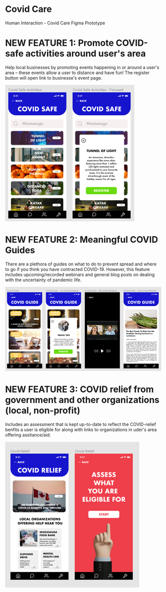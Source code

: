 # Covid Care
Human Interaction - Covid Care Figma Prototype

# NEW FEATURE 1: Promote COVID-safe activities around user's area 

Help local businesses by promoting events happening in or around a user's area – these events allow a user to distance and have fun! The register button will open link to businesse's event page. 

![Alt text](https://github.com/saminakhaliq/CovidCare/blob/main/App%20Screenshots/Feature1.png "Feature 1")

# NEW FEATURE 2: Meaningful COVID Guides

There are a plethora of guides on what to do to prevent spread and where to go if you think you have contracted COVID-19. However, this feature includes upcoming/recorded webinars and general blog posts on dealing with the uncertainty of pandemic life. 

![Alt text](https://github.com/saminakhaliq/CovidCare/blob/main/App%20Screenshots/Feature2.png "Feature 2")


# NEW FEATURE 3: COVID relief from government and other organizations (local, non-profit)

Includes an assessment that is kept up-to-date to reflect the COVID-relief benfits a user is eligible for along with links to organizations in uder's area offering assitance/aid. 

![Alt text](https://github.com/saminakhaliq/CovidCare/blob/main/App%20Screenshots/Feature3.png "Feature 3")



